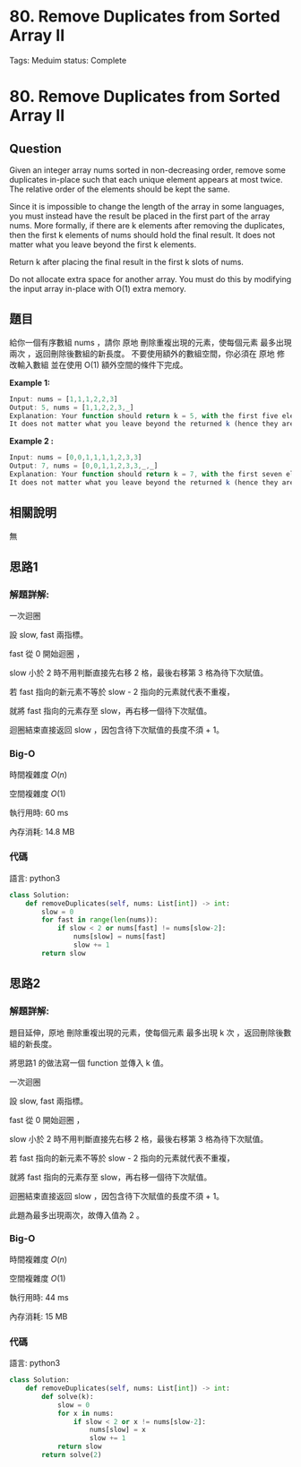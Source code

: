 # 80. Remove Duplicates from Sorted Array II

Tags: Meduim
status: Complete

# 80. Remove Duplicates from Sorted Array II

## Question

Given an integer array nums sorted in non-decreasing order, remove some duplicates in-place such that each unique element appears at most twice. The relative order of the elements should be kept the same.

Since it is impossible to change the length of the array in some languages, you must instead have the result be placed in the first part of the array nums. More formally, if there are k elements after removing the duplicates, then the first k elements of nums should hold the final result. It does not matter what you leave beyond the first k elements.

Return k after placing the final result in the first k slots of nums.

Do not allocate extra space for another array. You must do this by modifying the input array in-place with O(1) extra memory.

## 題目

給你一個有序數組 nums ，請你 原地 刪除重複出現的元素，使每個元素 最多出現兩次 ，返回刪除後數組的新長度。 不要使用額外的數組空間，你必須在 原地 修改輸入數組 並在使用 O(1) 額外空間的條件下完成。

**Example 1:**

```jsx
Input: nums = [1,1,1,2,2,3]
Output: 5, nums = [1,1,2,2,3,_]
Explanation: Your function should return k = 5, with the first five elements of nums being 1, 1, 2, 2 and 3 respectively.
It does not matter what you leave beyond the returned k (hence they are underscores).
```

**Example 2 :**

```jsx
Input: nums = [0,0,1,1,1,1,2,3,3]
Output: 7, nums = [0,0,1,1,2,3,3,_,_]
Explanation: Your function should return k = 7, with the first seven elements of nums being 0, 0, 1, 1, 2, 3 and 3 respectively.
It does not matter what you leave beyond the returned k (hence they are underscores).
```

## 相關說明

無

## 思路1

### 解題詳解:

一次迴圈

設 slow, fast 兩指標。

fast 從 0 開始迴圈 ，

slow 小於 2 時不用判斷直接先右移 2 格，最後右移第 3 格為待下次賦值。

若 fast 指向的新元素不等於 slow - 2 指向的元素就代表不重複，

就將 fast 指向的元素存至 slow，再右移一個待下次賦值。

迴圈結束直接返回 slow ，因包含待下次賦值的長度不須 + 1。

### Big-O

時間複雜度 $O(n)$  

空間複雜度 $O(1)$  

執行用時: 60 ms 

內存消耗: 14.8 MB

### 代碼

語言: python3

```python
class Solution:
    def removeDuplicates(self, nums: List[int]) -> int:
        slow = 0
        for fast in range(len(nums)):
            if slow < 2 or nums[fast] != nums[slow-2]:
                nums[slow] = nums[fast]
                slow += 1
        return slow
```

## 思路2

### 解題詳解:

題目延伸，原地 刪除重複出現的元素，使每個元素 最多出現 k 次 ，返回刪除後數組的新長度。 

將思路1 的做法寫一個 function 並傳入 k 值。

一次迴圈

設 slow, fast 兩指標。

fast 從 0 開始迴圈 ，

slow 小於 2 時不用判斷直接先右移 2 格，最後右移第 3 格為待下次賦值。

若 fast 指向的新元素不等於 slow - 2 指向的元素就代表不重複，

就將 fast 指向的元素存至 slow，再右移一個待下次賦值。

迴圈結束直接返回 slow ，因包含待下次賦值的長度不須 + 1。

此題為最多出現兩次，故傳入值為 2 。

### Big-O

時間複雜度 $O(n)$  

空間複雜度 $O(1)$  

執行用時: 44 ms 

內存消耗: 15 MB

### 代碼

語言: python3

```python
class Solution:
    def removeDuplicates(self, nums: List[int]) -> int:
        def solve(k):
            slow = 0
            for x in nums:
                if slow < 2 or x != nums[slow-2]:
                    nums[slow] = x
                    slow += 1
            return slow
        return solve(2)
```